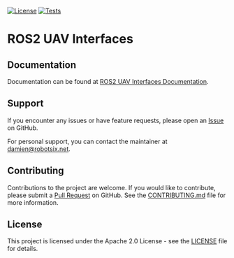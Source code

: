 [![License](https://img.shields.io/badge/License-Apache%202.0-blue.svg)](https://opensource.org/licenses/Apache-2.0)
[![Tests](https://github.com/Robotsix-UAV/ros2_uav_interfaces/actions/workflows/build_test.yaml/badge.svg?branch=main)](https://github.com/Robotsix-UAV/ros2_uav_interfaces/actions/workflows/build_test.yaml)

# ROS2 UAV Interfaces

## Documentation

Documentation can be found at [ROS2 UAV Interfaces Documentation](https://robotsix-UAV.github.io/ros2_uav_interfaces/v0.0/dev/ros2_uav_interfaces/index.html).

## Support

If you encounter any issues or have feature requests, please open an [Issue](https://github.com/robotsix-UAV/ros2_uav_interfaces/issues) on GitHub.

For personal support, you can contact the maintainer at [damien@robotsix.net](mailto:damien@robotsix.net).

## Contributing

Contributions to the project are welcome. If you would like to contribute, please submit a [Pull Request](https://github.com/robotsix-UAV/ros2_uav_interfaces/pulls) on GitHub. See the [CONTRIBUTING.md](CONTRIBUTING.md) file for more information.

## License

This project is licensed under the Apache 2.0 License - see the [LICENSE](LICENSE) file for details.
